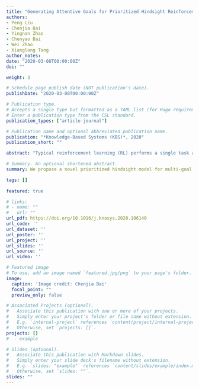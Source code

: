 ```yaml
---
title: "Generating Attentive Goals for Prioritized Hindsight Reinforcement Learning."
authors:
- Peng Liu
- Chenjia Bai
- Yingnan Zhao
- Chenyao Bai
- Wei Zhao
- Xianglong Tang
author_notes:
date: "2020-03-08T00:00:00Z"
doi: ""

weight: 3

# Schedule page publish date (NOT publication's date).
publishDate: "2020-03-08T00:00:00Z"

# Publication type.
# Accepts a single type but formatted as a YAML list (for Hugo requirements).
# Enter a publication type from the CSL standard.
publication_types: ["article-journal"]

# Publication name and optional abbreviated publication name.
publication: "*Knowledge-Based Systems (KBS)*, 2020"
publication_short: ""

abstract: "Typical reinforcement learning (RL) performs a single task and does not scale to problems in which an agent must perform multiple tasks, such as moving a robot arm to different locations. The multi-goal framework extends typical RL using a goal-conditional value function and policy, whereby the agent pursues different goals in different episodes. By treating a virtual goal as the desired one, and frequently giving the agent rewards, hindsight experience replay has achieved promising results in the sparse-reward setting of multi-goal RL. However, these virtual goals are uniformly sampled after the replay state from experiences, regardless of their significance. We propose a novel prioritized hindsight model for multi-goal RL in which the agent is provided with more valuable goals, as measured by the expected temporal-difference (TD) error. An attentive goals generation (AGG) network, which consists of temporal convolutions, multi-head dot product attentions, and a last-attention network, is structured to generate the virtual goals to replay. The AGG network is trained by following the gradient of TD-error calculated by an actor–critic model, and generates goals to maximize the expected TD-error with replay transitions. The whole network is fully differentiable and can be learned in an end-to-end manner. The proposed method is evaluated on several robotic manipulating tasks and demonstrates improved sample efficiency and performance."

# Summary. An optional shortened abstract.
summary: We propose a novel prioritized hindsight model for multi-goal RL in which the agent is provided with more valuable goals, as measured by the expected temporal-difference (TD) error.

tags: []
  
featured: true

# links:
# - name: ""
#   url: ""
url_pdf: https://doi.org/10.1016/j.knosys.2020.106140
url_code: ''
url_dataset: ''
url_poster: ''
url_project: ''
url_slides: ''
url_source: ''
url_video: ''

# Featured image
# To use, add an image named `featured.jpg/png` to your page's folder. 
image:
  caption: 'Image credit: Chenjia Bai'
  focal_point: ""
  preview_only: false

# Associated Projects (optional).
#   Associate this publication with one or more of your projects.
#   Simply enter your project's folder or file name without extension.
#   E.g. `internal-project` references `content/project/internal-project/index.md`.
#   Otherwise, set `projects: []`.
projects: []
#  - example

# Slides (optional).
#   Associate this publication with Markdown slides.
#   Simply enter your slide deck's filename without extension.
#   E.g. `slides: "example"` references `content/slides/example/index.md`.
#   Otherwise, set `slides: ""`.
slides: ""
---
```

